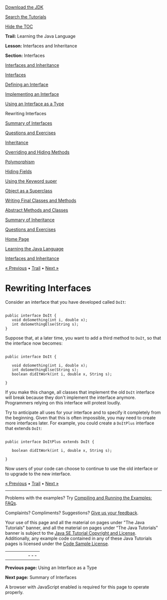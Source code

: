 [Download
the JDK](http://java.sun.com/javase/6/download.jsp)
  
[Search the
Tutorials](../../search.html)
  
[Hide the TOC](javascript:toggleLeft())

**Trail:** Learning the Java Language
  
**Lesson:** Interfaces and Inheritance
  
**Section:** Interfaces

[Interfaces and Inheritance](index.html)

[Interfaces](createinterface.html)

[Defining an Interface](interfaceDef.html)

[Implementing an Interface](usinginterface.html)

[Using an Interface as a Type](interfaceAsType.html)

Rewriting Interfaces

[Summary of Interfaces](summary-interface.html)

[Questions and Exercises](QandE/interfaces-questions.html)

[Inheritance](subclasses.html)

[Overriding and Hiding Methods](override.html)

[Polymorphism](polymorphism.html)

[Hiding Fields](hidevariables.html)

[Using the Keyword super](super.html)

[Object as a Superclass](objectclass.html)

[Writing Final Classes and Methods](final.html)

[Abstract Methods and Classes](abstract.html)

[Summary of Inheritance](summaryinherit.html)

[Questions and Exercises](QandE/inherit-questions.html)

[Home Page](../../index.html)
>
[Learning the Java Language](../index.html)
>
[Interfaces and Inheritance](index.html)

[« Previous](interfaceAsType.html) • [Trail](../TOC.html) • [Next »](summary-interface.html)

# Rewriting Interfaces

Consider an interface that you have developed called `DoIt`:

```

public interface DoIt {
   void doSomething(int i, double x);
   int doSomethingElse(String s);
}

```

Suppose that, at a later time, you want to add a third method to `DoIt`,
so that the interface now becomes:

```

public interface DoIt {

   void doSomething(int i, double x);
   int doSomethingElse(String s);
   boolean didItWork(int i, double x, String s);
   
}

```

If you make this change, all classes that implement
the old `DoIt` interface will break because
they don't implement the interface anymore. Programmers relying
on this interface will protest loudly.

Try to anticipate all uses for your interface and to specify
it completely from the beginning. Given that this is often impossible,
you may need to create more interfaces later. For example, you could
create a `DoItPlus` interface that extends `DoIt`:

```

public interface DoItPlus extends DoIt {

   boolean didItWork(int i, double x, String s);
   
}

```

Now users of your code can choose to continue to use the old interface
or to upgrade to the new interface.

[« Previous](interfaceAsType.html)
•
[Trail](../TOC.html)
•
[Next »](summary-interface.html)

---

Problems with the examples? Try [Compiling and Running
the Examples: FAQs](../../information/run-examples.html).
  
Complaints? Compliments? Suggestions? [Give
us your feedback](http://download.oracle.com/javase/feedback.html).

Your use of this page and all the material on pages under "The Java Tutorials" banner,
and all the material on pages under "The Java Tutorials" banner is subject to the [Java SE Tutorial Copyright
and License](../../information/license.html).
Additionally, any example code contained in any of these Java
Tutorials pages is licensed under the
[Code
Sample License](http://developers.sun.com/license/berkeley_license.html).

|  |  |  |  |  |
| --- | --- | --- | --- | --- |
| |  |  | | --- | --- | | duke image | Oracle logo | | [About Oracle](http://www.oracle.com/us/corporate/index.html) | [Oracle Technology Network](http://www.oracle.com/technology/index.html) | [Terms of Service](https://www.samplecode.oracle.com/servlets/CompulsoryClickThrough?type=TermsOfService) | Copyright © 1995, 2011 Oracle and/or its affiliates. All rights reserved. |

**Previous page:** Using an Interface as a Type
  
**Next page:** Summary of Interfaces




A browser with JavaScript enabled is required for this page to operate properly.